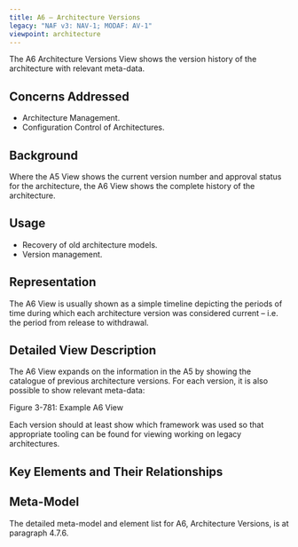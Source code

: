 ```yaml
---
title: A6 – Architecture Versions
legacy: "NAF v3: NAV-1; MODAF: AV-1"
viewpoint: architecture
---
```


The A6 Architecture Versions View shows the version history of the architecture with
relevant meta-data.

## Concerns Addressed

* Architecture Management.
* Configuration Control of Architectures.

## Background

Where the A5 View shows the current version number and approval status for the
architecture, the A6 View shows the complete history of the architecture.

## Usage

* Recovery of old architecture models.
* Version management.

## Representation

The A6 View is usually shown as a simple timeline depicting the periods of time
during which each architecture version was considered current – i.e. the period from
release to withdrawal.

## Detailed View Description

The A6 View expands on the information in the A5 by showing the catalogue of
previous architecture versions. For each version, it is also possible to show relevant
meta-data:

Figure 3-781: Example A6 View

Each version should at least show which framework was used so that appropriate
tooling can be found for viewing working on legacy architectures.

## Key Elements and Their Relationships


## Meta-Model

The detailed meta-model and element list for A6, Architecture Versions, is at
paragraph 4.7.6.
